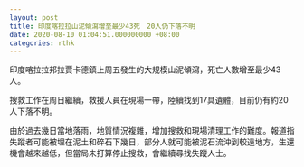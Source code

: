 ```yaml
---
layout: post
title: 印度喀拉拉山泥傾瀉增至最少43死　20人仍下落不明
date: 2020-08-10 01:04:51.000000000 +08:00
categories: rthk
---
```


印度喀拉拉邦拉賈卡德鎮上周五發生的大規模山泥傾瀉，死亡人數增至最少43人。

搜救工作在周日繼續，救援人員在現場一帶，陸續找到17具遺體，目前仍有約20人下落不明。

由於過去幾日當地落雨，地質情況複雜，增加搜救和現場清理工作的難度。報道指失蹤者可能被埋在泥土和碎石下幾日，部分人就可能被泥石流沖到較遠地方，生還機會越來越低，但當局未打算停止搜救，會繼續尋找失蹤人士。
